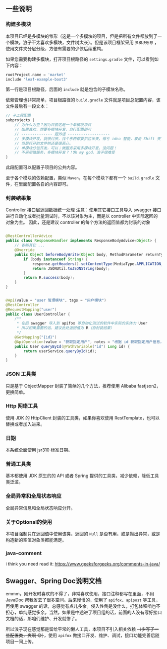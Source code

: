 ## 一些说明

### 构建多模块

本项目已经是多模块的雏形（这是一个多模块的项目，但是把所有文件都放到了一个模块，浪子不太喜欢多模块，文件树太长）。但是该项目框架采用 `多模块思想`
，使用文件夹分层分级，方便有需要的少侠后续重构。

如果您需要构建多模块，打开项目根路径的 `settings.gradle` 文件，可以看到如下内容：

```gradle
rootProject.name = 'market'
include 'leaf-example-boot3'
```

第一行是项目根路径，后面的 `include` 就是包含的子模块名称。

依赖管理也非常简单，项目根路径的 `build.gradle` 文件就是项目总配置内容，该文件最后有一段文本：

```gradle
// 子工程配置
subprojects {
    // 为什么为空？因为目前这是一个单模块项目
    // 如果喜欢，想要多模块开发，自行配置即可
    // -------------- 题外话 -------------------
    // 多模块开发，我很讨厌，找个东西都要扒拉半天，得亏 idea 智能，双击 Shift 天下无敌，让文件无处可逃。
    // 但是打开的文件树还是很恶心。
    // 单模块分包开发，可以；微服务采用多模块开发，没问题！
    // 不采用微服务，多模块开发？！Oh my god，浪子很难受
}
```

此段配置可以配置子项目的公共内容。

至于各个模块的依赖配置，类似 `Maven`，在每个模块下都有一个 `build.gradle` 文件，在里面配置各自的内容即可。

### 封装结果集

Controller 接口层返回数据统一处理
注意：使用其它接口工具导入 swagger 接口进行自动化或者批量测试时，不以该对象为主，而是以 controller 中实际返回的对象为主。
因此，还是建议 controller 的每个方法的返回值都为封装的对象

```java

@RestControllerAdvice
public class ResponseHandler implements ResponseBodyAdvice<Object> {
    // 省略其它 ...
    @Override
    public Object beforeBodyWrite(Object body, MethodParameter returnType, MediaType selectedContentType, Class selectedConverterType, ServerHttpRequest request, ServerHttpResponse response) {
        if (body instanceof String) {
            response.getHeaders().setContentType(MediaType.APPLICATION_JSON);
            return JSONUtil.toJSONString(body);
        }
        return R.success(body);
    }
}


@Api(value = "user 管理模块", tags = "用户模块")
@RestController
@RequestMapping("user")
public class UserController {
    /**
     * 在把 swagger 导入到 apifox 等自动化测试的软件中实际的实体为 User
     * 所以如果需要的话，建议此处返回值为 R（自封装结果）
     */
    @GetMapping("{id}")
    @ApiOperation(value = "获取指定用户", notes = "根据 id 获取指定用户信息，get 方法")
    public User queryById(@PathVariable("id") Long id) {
        return userService.queryById(id);
    }
}
```

### JSON 工具类

只是基于 ObjectMapper 封装了简单的几个方法，推荐使用 Alibaba fastjson2，更换简单。

### Http 网络工具

使用 JDK 的 HttpClient 封装的工具类，如果你喜欢使用 RestTemplate，也可以替换或者加入进来。

### 日期

本系统全面使用 jsr310 标准日期。

### 普通工具类

基本都使用 JDK 原生的的 API 或者 Spring 提供的工具类，减少依赖，降低工具类泛滥。

### 全局异常和全局状态响应

全局异常信息和全局状态响应分开。

### 关于Optional的使用

本项目强制只在返回值中使用该类，返回的 `Null` 是否有用，或是抛出异常，或是构造新的空值对象类都能满足。

### java-comment

i think you need read it: https://www.geeksforgeeks.org/comments-in-java/

## Swagger、Spring Doc说明文档

emmm，刚开发时喜欢的不得了，非常喜欢使用，接口注释都写在里面，不用 JavaDoc
帮我省去了很多空间。后来慢慢的，使用了 `apifox`、`apipost` 等工具，再使用 swagger
的话，总感觉有点儿多余。侵入性倒是没什么，打包体积咱也不担心，单纯感觉多余。当然，如果是中途进了项目组的话，前面的人没有写好接口文档的话，那咱们维护、开发就惨了。

所以浪子现在感觉那是留给平常的懒人工具，本项目不引入相关依赖 ~~（少写了一些配置类，爽啊 :smile:）~~，使用 `apifox`
做接口开发、维护、调试，接口功能完善后随项目一同上传。
